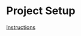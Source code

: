 # Project Setup
[Instructions](https://www.digitalocean.com/community/tutorials/setting-up-a-node-project-with-typescript)